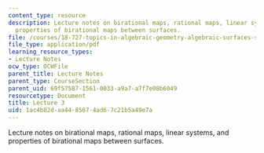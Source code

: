 ```yaml
---
content_type: resource
description: Lecture notes on birational maps, rational maps, linear systems, and
  properties of birational maps between surfaces.
file: /courses/18-727-topics-in-algebraic-geometry-algebraic-surfaces-spring-2008/1ac4b82daa4485674ad67c21b5a49e7a_lect3.pdf
file_type: application/pdf
learning_resource_types:
- Lecture Notes
ocw_type: OCWFile
parent_title: Lecture Notes
parent_type: CourseSection
parent_uid: 69f57587-1561-0033-a9a7-a7f7e08b6049
resourcetype: Document
title: Lecture 3
uid: 1ac4b82d-aa44-8567-4ad6-7c21b5a49e7a
---
```

Lecture notes on birational maps, rational maps, linear systems, and properties of birational maps between surfaces.